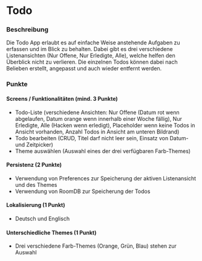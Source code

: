 # Todo

### Beschreibung
Die Todo App erlaubt es auf einfache Weise anstehende Aufgaben zu erfassen und im Blick zu behalten. Dabei gibt es drei verschiedene Listenansichten (Nur Offene, Nur Erledigte, Alle), welche helfen den Überblick nicht zu verlieren. Die einzelnen Todos können dabei nach Belieben erstellt, angepasst und auch wieder entfernt werden.

### Punkte
#### Screens / Funktionalitäten (mind. 3 Punkte)
- Todo-Liste (verschiedene Ansichten: Nur Offene (Datum rot wenn abgelaufen, Datum orange wenn innerhalb einer Woche fällig), Nur Erledigte, Alle (Hacken wenn erledigt), Placeholder wenn keine Todos in Ansicht vorhanden, Anzahl Todos in Ansicht am unteren Bildrand)
- Todo bearbeiten (CRUD, Titel darf nicht leer sein, Einsatz von Datum- und Zeitpicker)
- Theme auswählen (Auswahl eines der drei verfügbaren Farb-Themes)

#### Persistenz (2 Punkte)
- Verwendung von Preferences zur Speicherung der aktiven Listenansicht und des Themes
- Verwendung von RoomDB zur Speicherung der Todos

#### Lokalisierung (1 Punkt)
- Deutsch und Englisch

#### Unterschiedliche Themes (1 Punkt)
- Drei verschiedene Farb-Themes (Orange, Grün, Blau) stehen zur Auswahl
